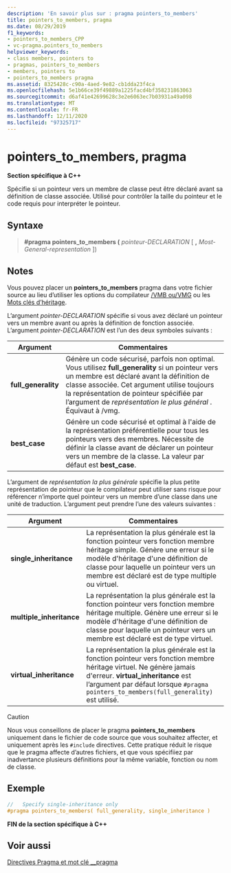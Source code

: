 ```yaml
---
description: 'En savoir plus sur : pragma pointers_to_members'
title: pointers_to_members, pragma
ms.date: 08/29/2019
f1_keywords:
- pointers_to_members_CPP
- vc-pragma.pointers_to_members
helpviewer_keywords:
- class members, pointers to
- pragmas, pointers_to_members
- members, pointers to
- pointers_to_members pragma
ms.assetid: 8325428c-c90a-4aed-9e82-cb1dda23f4ca
ms.openlocfilehash: 5e1b66ce39f49889a1225facd4bf358231863063
ms.sourcegitcommit: d6af41e42699628c3e2e6063ec7b03931a49a098
ms.translationtype: MT
ms.contentlocale: fr-FR
ms.lasthandoff: 12/11/2020
ms.locfileid: "97325717"
---
```

# <a name="pointers_to_members-pragma"></a>pointers_to_members, pragma

**Section spécifique à C++**

Spécifie si un pointeur vers un membre de classe peut être déclaré avant sa définition de classe associée. Utilisé pour contrôler la taille du pointeur et le code requis pour interpréter le pointeur.

## <a name="syntax"></a>Syntaxe

> **#pragma pointers_to_members (** *pointeur-DECLARATION* [ **,** *Most-General-representation* ])

## <a name="remarks"></a>Notes

Vous pouvez placer un **pointers_to_members** pragma dans votre fichier source au lieu d’utiliser les options du compilateur [/VMB ou/VMG](../build/reference/vmb-vmg-representation-method.md) ou les [Mots clés d’héritage](../cpp/inheritance-keywords.md).

L’argument *pointer-DECLARATION* spécifie si vous avez déclaré un pointeur vers un membre avant ou après la définition de fonction associée. L’argument *pointer-DECLARATION* est l’un des deux symboles suivants :

| Argument | Commentaires |
|--------------|--------------|
| **full_generality** | Génère un code sécurisé, parfois non optimal. Vous utilisez **full_generality** si un pointeur vers un membre est déclaré avant la définition de classe associée. Cet argument utilise toujours la représentation de pointeur spécifiée par l’argument de *représentation le plus général* . Équivaut à /vmg. |
| **best_case** | Génère un code sécurisé et optimal à l'aide de la représentation préférentielle pour tous les pointeurs vers des membres. Nécessite de définir la classe avant de déclarer un pointeur vers un membre de la classe. La valeur par défaut est **best_case**. |

L’argument de *représentation la plus générale* spécifie la plus petite représentation de pointeur que le compilateur peut utiliser sans risque pour référencer n’importe quel pointeur vers un membre d’une classe dans une unité de traduction. L’argument peut prendre l’une des valeurs suivantes :

| Argument | Commentaires |
|--------------|--------------|
| **single_inheritance** | La représentation la plus générale est la fonction pointeur vers fonction membre héritage simple. Génère une erreur si le modèle d'héritage d'une définition de classe pour laquelle un pointeur vers un membre est déclaré est de type multiple ou virtuel. |
| **multiple_inheritance** | La représentation la plus générale est la fonction pointeur vers fonction membre héritage multiple. Génère une erreur si le modèle d'héritage d'une définition de classe pour laquelle un pointeur vers un membre est déclaré est de type virtuel. |
| **virtual_inheritance** | La représentation la plus générale est la fonction pointeur vers fonction membre héritage virtuel. Ne génère jamais d'erreur. **virtual_inheritance** est l’argument par défaut lorsque `#pragma pointers_to_members(full_generality)` est utilisé. |

> [!CAUTION]
> Nous vous conseillons de placer le pragma **pointers_to_members** uniquement dans le fichier de code source que vous souhaitez affecter, et uniquement après les `#include` directives. Cette pratique réduit le risque que le pragma affecte d’autres fichiers, et que vous spécifiiez par inadvertance plusieurs définitions pour la même variable, fonction ou nom de classe.

## <a name="example"></a>Exemple

```cpp
//   Specify single-inheritance only
#pragma pointers_to_members( full_generality, single_inheritance )
```

**FIN de la section spécifique à C++**

## <a name="see-also"></a>Voir aussi

[Directives Pragma et mot clé __pragma](../preprocessor/pragma-directives-and-the-pragma-keyword.md)
